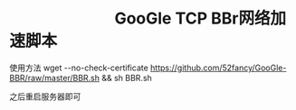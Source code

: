 #                             GooGle TCP BBr网络加速脚本
使用方法 wget --no-check-certificate https://github.com/52fancy/GooGle-BBR/raw/master/BBR.sh && sh BBR.sh



之后重启服务器即可
